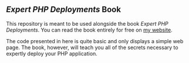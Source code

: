## _Expert PHP Deployments_ Book
This repository is meant to be used alongside the book _Expert PHP Deployments_. You can read the book entirely for free on [my website][expert-php-deployments].

The code presented in here is quite basic and only displays a simple web page. The book, however, will teach you all of the secrets necessary to expertly deploy your PHP application.

[expert-php-deployments]: https://leftnode.org/posts/expert-php-deployments.html
